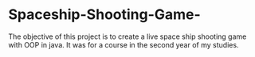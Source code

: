 # Spaceship-Shooting-Game-
The objective of this project is to create a live space ship shooting game 
with OOP in java. It was for a course in the second year of my studies.
